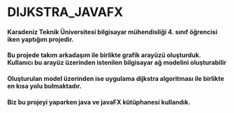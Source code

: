 # DIJKSTRA_JAVAFX

#### Karadeniz Teknik Üniversitesi bilgisayar mühendisliği 4. sınıf öğrencisi iken yaptığım projedir.
####   Bu projede takım arkadaşım ile birlikte grafik arayüzü oluşturduk. Kullanıcı bu arayüz üzerinden istenilen bilgisayar ağ modelini oluşturabilir
#### Oluşturulan model üzerinden ise uygulama dijkstra algoritması ile birlikte en kısa yolu bulmaktadır. 

#### Biz bu projeyi yaparken java ve javaFX kütüphanesi kullandık. 
